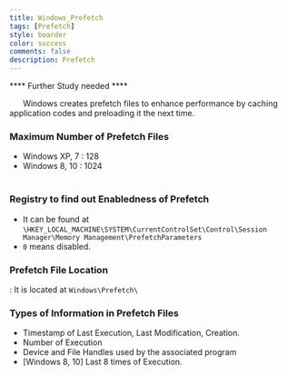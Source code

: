 ```yaml
---
title: Windows_Prefetch
tags: [Prefetch]
style: boarder
color: success
comments: false
description: Prefetch
---
```

**** Further Study needed ****

&nbsp;&nbsp;&nbsp;&nbsp;&nbsp; Windows creates prefetch files to enhance performance by caching application codes and preloading it the next time.

### Maximum Number of Prefetch Files
  * Windows XP, 7
    : 128
  * Windows 8, 10
    : 1024<br><br>

### Registry to find out Enabledness of Prefetch
  * It can be found at `\HKEY_LOCAL_MACHINE\SYSTEM\CurrentControlSet\Control\Session Manager\Memory Management\PrefetchParameters`
  * `0` means disabled.

### Prefetch File Location
  : It is located at `Windows\Prefetch\`

### Types of Information in Prefetch Files
  * Timestamp of Last Execution, Last Modification, Creation.
  * Number of Execution
  * Device and File Handles used by the associated program
  * [Windows 8, 10] Last 8 times of Execution.
  